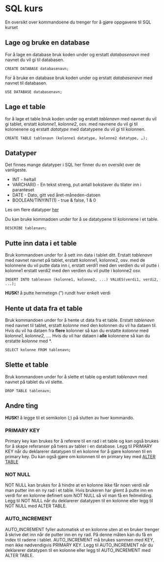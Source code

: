 # SQL kurs
En oversikt over kommandoene du trenger for å gjøre oppgavene til SQL kurset

## Lage og bruke en database
For å lage en database bruk koden under og erstatt *databasenavn* med navnet du vil gi til databasen.
```
CREATE DATABASE databasenavn;
```
For å bruke en database bruk koden under og erstatt *databasenavn* med navnet til databasen.
```
USE DATABASE databasenavn;
```

## Lage et table
for å lage et table bruk koden under og erstatt *tablenavn* med navnet du vil gi tablet, erstatt *kolonne1*, *kolonne2*, osv. med navnene du vil gi til kolonenene og erstatt *datatype* med datatypene du vil gi til kolonnen.
```
CREATE TABLE tablenavn (kolonne1 datatype, kolonne2 datatype, …);
```

## Datatyper
Det finnes mange datatyper i SQL her finner du en oversikt over de vanligeste.
- INT - heltall
- VARCHAR() - En tekst streng, put antall bokstaver du tilater inn i paranteset
- DATE - Dato, gitt ved året-måneden-datoen
- BOOLEAN/TINYINT(1) - true & false, 1 & 0

Les om flere datatyper [her](https://mariadb.com/kb/en/data-types/)

Du kan bruke kommadoen under for å se datatypene til kolonnene i et table.
```
DESCRIBE tablenavn;
```

## Putte inn data i et table
Bruk kommandoen under for å sett inn data i tablet ditt. Erstatt *tablenavn* med navnet navnet på tablet, erstatt kolonne1, kolonne2, osv. med de kolonnene du vil putte data inn i, erstatt verdi1 med den verdien du vil putte i kolonne1 erstatt verdi2 med den verdien du vil putte i kolonne2 osv.
```
INSERT INTO tablenavn (kolonne1, kolonne2, ...) VALUES(verdi1, verdi2, ...);
```
**HUSK!** å putte hermetegn (") rundt hver enkelt verdi

## Hente ut data fra et table
Bruk kommandoen under for å hente ut data fra et table. Erstatt *tablenavn* med navnet til tablet, erstatt *kolonne* med den kolonnen du vil ha dataen til. Hvis du vil ha dataen fra **flere** kolonner så kan du erstatte *kolonne* med *kolonne1, kolonne2, ...*. Hvis du vil har dataen i **alle** kolonnene så kan du erstatte *kolonne* med *.

```
SELECT kolonne FROM tablenavn;
```

## Slette et table
Bruk kommandoen under for å slette et table og erstatt *tablenavn* med navnet på tablet du vil slette.
```
DROP TABLE tablenavn;
```

## Andre ting
**HUSK!** å legge til et semikolon (;) på slutten av hver kommando.

### PRIMARY KEY
Primary key kan brukes for å referere til en rad i et table og kan også brukes for å skape referanser på tvers av tabler i en database. Legg til PRIMARY KEY når du deklarerer datatypen til en kolonne for å gjøre kolonnen til en primary key. Du kan også gjøre om kolonnen til en primary key med [ALTER TABLE](https://www.geeksforgeeks.org/alter-table-in-mariadb/)

### NOT NULL
NOT NULL kan brukes for å hindre at en kolonne ikke får noen verdi når man putter inn en ny rad i et table. Hvis brukeren har glemt å putte inn en verdi for en kolonne definert som NOT NULL så vil man få en feilmelding. Legg til NOT NULL når du deklarerer datatypen til en kolonne eller legg til NOT NULL med ALTER TABLE.

### AUTO_INCREMENT
AUTO_INCREMENT fyller automatisk ut en kolonne uten at en bruker trenger å skrive det inn når de putter inn en ny rad. På denne måten kan du få en index til radene i tablet. AUTO_INCREMENT må brukes sammen med KEY, men ikke nødvendigvis PRIMARY KEY. Legg til AUTO_INCREMENT når du deklarerer datatypen til en kolonne eller legg til AUTO_INCREMENT med ALTER TABLE.


